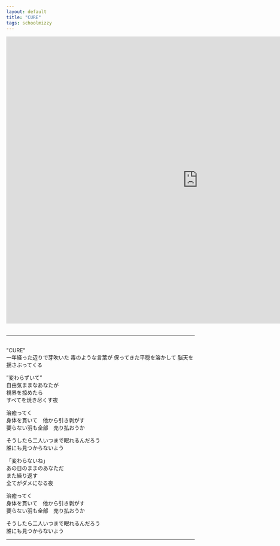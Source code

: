 ```yaml
---
layout: default
title: "CURE"
tags: schoolmizzy
---
```

<div class="movie-wrap">
<iframe width="1024" height="768" src="https://www.youtube.com/embed/6Cm7V1lDUss" title="CURE / 初音ミク" frameborder="0" allow="accelerometer; autoplay; clipboard-write; encrypted-media; gyroscope; picture-in-picture" allowfullscreen></iframe>
</div>
<br>
<hr>
<br>
"CURE"  
<br>
一年経った辺りで芽吹いた  
毒のような言葉が  
保ってきた平穏を溶かして  
脳天を揺さぶってくる  

”変わらずいて”  
自由気ままなあなたが  
視界を掠めたら  
すべてを焼き尽くす夜  

治癒ってく  
身体を貫いて　他から引き剥がす  
要らない羽も全部　売り払おうか  

そうしたら二人いつまで眠れるんだろう  
誰にも見つからないよう  

「変わらないね」  
あの日のままのあなただ  
また繰り返す  
全てがダメになる夜  

治癒ってく  
身体を貫いて　他から引き剥がす  
要らない羽も全部　売り払おうか  

そうしたら二人いつまで眠れるんだろう  
誰にも見つからないよう  

----